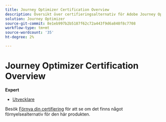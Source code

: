 ```yaml
---
title: Journey Optimizer Certification Overview
description: Översikt över certifieringsalternativ för Adobe Journey Optimizer
solution: Journey Optimizer
source-git-commit: 8e1eb997b2b5187f62c72a443f9d6a848f8c7708
workflow-type: tm+mt
source-wordcount: '35'
ht-degree: 2%

---
```


# Journey Optimizer Certification Overview

**Expert**

* [Utvecklare](/help/certifications/ajo/ajo-e-developer.md) <!--AD0-E603-->

Besök [Förnya din certifiering](/help/certifications/renew.md) för att se om det finns något förnyelsealternativ för den här produkten.
